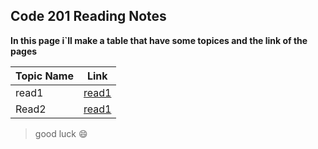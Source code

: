 ## Code 201 Reading Notes 
****In this page i`ll make a table that have some topices and the link of the pages****

| Topic Name | Link |
| ----------- | ----------- |
| read1 | [read1](https://muna-jebril.github.io/reading-notes/.) |
| Read2 | [read1](https://muna-jebril.github.io/reading-notes/.) |


 > good luck :smile: